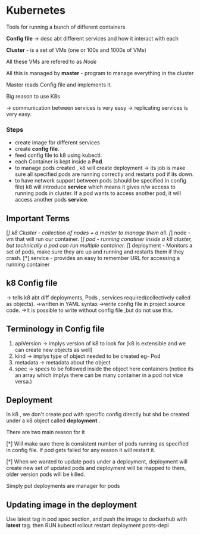 # Kubernetes

Tools for running a bunch of different containers

**Config file** -> desc abt different services and how it interact with each

**Cluster** - is a set of VMs (one or 100s and 1000s of VMs)

All these VMs are refered to as _Node_

All this is managed by **master** - program to manage everything in the cluster

Master reads Config file and implements it.

Big reason to use K8s

-> communication between services is very easy
-> replicating services is very easy.

### Steps

* create image for different services
* create **config file**.
* feed config file to k8 using kubectl.
* each Container is kept inside a **Pod**.
* to manage pods created , k8 will create deployment -> its job is make sure all specified pods are running correctly and restarts pod if its down.
* to have network support between pods (should be specified in config file)
k8 will introduce **service** which means it gives n/w access to running pods in cluster.
If a pod wants to access another pod, it will access another pods **service**.

## Important Terms
[*] k8 Cluster - collection of nodes + a master to manage them all.
[*] node - vm that will run our container.
[*] pod - running conatiner inside a k8 cluster, but technically a pod can run multiple container.
[*] deployment - Monitors a set of pods, make sure they are up and running and restarts them if they crash.
[*] service - provides an easy to remember URL for accessing a running container

## k8 Config file

-> tells k8 abt diff deployments, Pods , services required(collectively called as objects).
->written in YAML syntax
->write config file in project source code.
->It is possible to write without config file ,but do not use this.

## Terminology in Config file

1. apiVersion -> implys version of k8 to look for (k8 is extensible and we can create new objects as well)
1. kind -> implys type of object needed to be created eg- Pod
1. metadata -> metadata about the object
1. spec -> specs to be followed inside the object
here containers (notice its an array which implys there can be many container in a pod not vice versa.) 


## Deployment
In k8 , we don't create pod with specific config directly but shd be created under a k8 object called **deployment** .

There are two main reason for it 

[*] Will make sure there is consistent number of pods running as specified in config file. If pod gets failed for any reason it will restart it.

[*] When we wanted to update pods under a deployment, deployment will create new set of updated pods and deployment will be mapped to them, older version pods will be killed.


Simply put deployments are manager for pods


## Updating image in the deployment 

Use latest tag in pod spec section, and push the image to dockerhub with **latest** tag.
then RUN kubectl rollout restart deployment posts-depl
